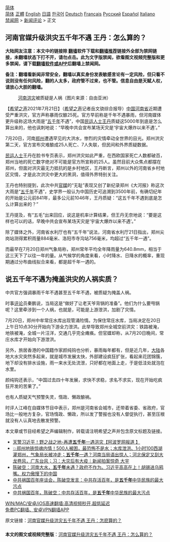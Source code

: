  <!-- 面包屑导航 --> <div class="breadcrumb"><!-- GTranslate: https://gtranslate.io/ -->  <div class="switcher notranslate">  <div class="selected">  <a href="#" onclick="return false;"> 简体</a>  </div>  <div class="option">  <a href="https://www.bannedbook.org" onclick="doGTranslate('zh-CN|zh-CN');jQuery('div.switcher div.selected a').html(jQuery(this).html());return false;" title="简体中文" class="nturl selected"> 简体</a>  <a href="https://www.bannedbook.org/zh-tw/" onclick="doGTranslate('zh-CN|zh-TW');jQuery('div.switcher div.selected a').html(jQuery(this).html());return false;" title="繁體中文" class="nturl"> 正體</a>  <a href="https://www.bannedbook.org/en/" onclick="doGTranslate('zh-CN|en');jQuery('div.switcher div.selected a').html(jQuery(this).html());return false;" title="English" class="nturl"> English</a>  <a href="https://www.bannedbook.org/ja/" onclick="doGTranslate('zh-CN|ja');jQuery('div.switcher div.selected a').html(jQuery(this).html());return false;" title="日本語" class="nturl"> 日語</a>  <a href="https://www.bannedbook.org/ko/" onclick="doGTranslate('zh-CN|ko');jQuery('div.switcher div.selected a').html(jQuery(this).html());return false;" title="한국어" class="nturl"> 한국어</a>  <a href="https://www.bannedbook.org/de/" onclick="doGTranslate('zh-CN|de');jQuery('div.switcher div.selected a').html(jQuery(this).html());return false;" title="Deutsch" class="nturl"> Deutsch</a>  <a href="https://www.bannedbook.org/fr/" onclick="doGTranslate('zh-CN|fr');jQuery('div.switcher div.selected a').html(jQuery(this).html());return false;" title="Français" class="nturl"> Français</a>  <a href="https://www.bannedbook.org/ru/" onclick="doGTranslate('zh-CN|ru');jQuery('div.switcher div.selected a').html(jQuery(this).html());return false;" title="Русский" class="nturl"> Русский</a>  <a href="https://www.bannedbook.org/es/" onclick="doGTranslate('zh-CN|es');jQuery('div.switcher div.selected a').html(jQuery(this).html());return false;" title="Español" class="nturl"> Español</a>  <a href="https://www.bannedbook.org/it/" onclick="doGTranslate('zh-CN|it');jQuery('div.switcher div.selected a').html(jQuery(this).html());return false;" title="Italiano" class="nturl"> Italiano</a>  </div>  </div>      <div class='breadcrumb-sub'><!-- Breadcrumb NavXT 6.3.0 --> <a href="https://www.bannedbook.org/" class="home">禁闻网</a> &gt; <a href="https://www.bannedbook.org/bnews/comments/" class="category">新闻评论</a> &gt; 正文</div></div><h2>河南官媒升级洪灾五千年不遇 王丹：怎么算的？</h2> <p class="notice"><b>大陆网友注意：本文中的链接除 <a href="https://github.com/bannedbook/fanqiang" >翻墙</a>软件下载和<a href="https://github.com/killgcd/justmysocks/blob/master/README.md">翻墙推荐</a>链接外全部为禁网链接，未翻墙状态下打不开，请勿点击。此为文字版禁闻，欲看图文视频完整版和更多禁闻，请下载<a href="https://github.com/bannedbook/fanqiang">翻墙软件或APP</a>后翻墙上禁闻网。</p><p>备注：翻墙看新闻非常安全，翻墙以真实身份发表敏感言论有一定风险，但只看不说则没有任何风险，翻的人太多，政府管不过来，也不管。信息自由是天赋人权，请放心大胆的翻墙。</b></p>  <div class="entry"> <figure> <p><figcaption><a href="https://www.bannedbook.org/bnews/tag/%e6%b2%b3%e5%8d%97/" class="st_tag internal_tag" rel="tag" title="标签 河南 下的日志">河南</a><a href="https://www.bannedbook.org/bnews/tag/%e6%b4%aa%e7%81%be/" class="st_tag internal_tag" rel="tag" title="标签 洪灾 下的日志">洪灾</a>被质疑是人祸（图片来源：自由亚洲）</figcaption></figure> <p>【<span class='wp_keywordlink_affiliate'><a href="https://www.soundofhope.org" title="希望之声" target="_blank">希望之声</a></span>2021年7月21日】（<a href="https://www.bannedbook.org/bnews/tag/%e5%b8%8c%e6%9c%9b%e4%b9%8b%e5%a3%b0/" class="st_tag internal_tag" rel="tag" title="标签 希望之声 下的日志">希望之声</a>记者岳文骁综合报导）<span class='wp_keywordlink_affiliate'><a href="https://www.bannedbook.org/" title="中国" target="_blank">中国</a></span><a href="https://www.bannedbook.org/bnews/tag/%e6%b2%b3%e5%8d%97%e7%9c%81/" class="st_tag internal_tag" rel="tag" title="标签 河南省 下的日志">河南省</a>近期遭受严重洪灾，官方声称暴雨仅酿25死。官方早前称是千年不遇暴雨，但河南媒体更升级称这场大雨是“<span class='wp_keywordlink'><a href="https://www.bannedbook.org/forum24/topic769.html" title="上下五千年历史真貌" target="_blank">五千年</a></span>不遇”，中国<span class='wp_keywordlink'><a href="https://www.bannedbook.org/forum9/" title="民运人士看法轮功" target="_blank">民运人士</a></span><a href="https://www.bannedbook.org/bnews/tag/%e7%8e%8b%e4%b8%b9/" class="st_tag internal_tag" rel="tag" title="标签 王丹 下的日志">王丹</a>质疑这5000年到底是怎么算出来的，他也讽刺地说：“早晚中共会宣布某场天灾是‘宇宙大爆炸以来不遇’。”</p> <p>7月20日，河南<a href="https://www.bannedbook.org/bnews/tag/%e9%83%91%e5%b7%9e/" class="st_tag internal_tag" rel="tag" title="标签 郑州 下的日志">郑州</a>遭遇罕见的大洪水，惨烈的灾情牵动全世界的目光。郑州洪灾第二天，官方宣布灾难酿成25人死亡、7人失联，但民间和外界质疑数据。</p> <p><a href="https://www.bannedbook.org/bnews/tag/%e6%b0%91%e8%bf%90%e4%ba%ba%e5%a3%ab/" class="st_tag internal_tag" rel="tag" title="标签 民运人士 下的日志">民运人士</a>王丹在脸书专页表示，郑州洪灾如此严重，在西欧国家死亡人数都破百，郑州当地的死亡数字绝对不可能是官方所宣称的25人。虽然目前大众焦点都摆在郑州，但面对洪灾最无力抵抗的是乡村地区，王丹断言，郑州以外的河南省乡村地区灾情，才是此次洪灾中更大的黑洞，值得外界特别关注。</p> <p>王丹也特别提到，此次中共<a href="https://www.bannedbook.org/bnews/tag/%E5%AE%98%E5%AA%92/" class="st_tag internal_tag" rel="tag" title="标签 官媒 下的日志">官媒</a>的“无耻”表现又创了新纪录郑州《大河报》称这次大雨是“<a href="https://www.bannedbook.org/bnews/tag/%E4%BA%94%E5%8D%83%E5%B9%B4/" class="st_tag internal_tag" rel="tag" title="标签 五千年 下的日志">五千年</a>不遇”，史学界一般认为中国历史可追溯到3500年前，有确切纪年的开始是公元前841年，最多公元前1046年，王丹质疑：“这五千年不遇到底是怎么计算出来的？”</p>  <p>王丹提及，有“五毛”出来回应，说这是机率计算结果，但王丹无奈地说：“要是这样也可以的话，早晚中共会宣布某场天灾是‘宇宙大爆炸以来不遇’。”</p> <p>除了媒体之外，河南省水利厅也有“五千年”说法，河南省水利厅21日指出，郑州尖岗站测得累积雨量884毫米、洛阳市寺沟站756毫米，均超过“五千年一遇”。</p> <p>而最早在7月20日郑州气象局称，郑州常年平均全年降雨量为640.8mm，相当于这三天下了以往一年的量。从气候学的角度来看，小时降水、日降水的概率，重现期通过分布曲线拟合来看，都是超千年一遇的。</p> <h2>说五千年不遇为掩盖洪灾的人祸实质？</h2> <p>中共官方强调暴雨千年不遇甚至五千年不遇，被质疑为掩盖人祸。</p>  <p>时事<span class='wp_keywordlink_affiliate'><a href="https://www.bannedbook.org/bnews/comments/" title="新闻评论" target="_blank">评论</a></span>员秦鹏说，当局这是“做好了让老天爷背锅的准备”。他们为什么要甩锅呢？这里牵涉到一个人祸，也就是，可能是上游泄洪，加剧了灾情。</p> <p>7月20日，郑州中牟常庄水库出现管涌险情。为保住常庄水库，当局决定在20日上午日10点30分开始向下游全力泄洪。此举导致郑州全城空前洪灾：铁路被淹，地铁被淹，全城一片汪洋，交通几乎完全瘫痪。但官媒却称，从7月20日晚间，常庄水库才开始向下游泄洪。</p> <p>另外，旅居香港的中国籍作家颜纯钩也分析，暴雨每年都有，但是近几年，<span class='wp_keywordlink_affiliate'><a href="https://www.bannedbook.org/" title="大陆" target="_blank">大陆</a></span>各地大水灾突然多起来，就是城市发展太快，外部建设疯狂扩张，看起来花团锦簇，地下却没有排水设施，雨一来水无处流泄，只好都在地面上走，于是低洼处就泡在水里。</p> <p>颜纯钩还表示，“中国过去四十年发展，求快不求稳，求名不求实，现在开始吃疯狂开发的苦果了。”</p>  <p>也有人质疑天气预警失灵，惰政、懒政酿祸。</p> <p>时评人江峰在自媒体节目中表示，郑州是河南省会城市，还带着省委、省政府，官场比一般地方复杂，官场惰政、懒政，所以发了警报也没有人督促执行，甚至压根就没有人认真地去散发预警。</p> <p>本文章或节目经希望之声编辑制作，转载请注明希望之声并包含原文标题及链接。 </p> <ul class='op-related-articles' title='相关阅读'> <li><a href='https://www.bannedbook.org/bnews/cnnews/20210722/1591947.html' target='_blank'>天警习近平！野之战之地-再遭<b>五千年</b>一遇洪灾【阿波罗网报道 】</a></li> <li><a href='https://www.bannedbook.org/bnews/bannedvideo/20210722/1591923.html' target='_blank'>💥郑州地铁惊魂内情！500人被困，最恐怖不是水；水库泄洪、1小时100西湖灌郑州，气象局长被冲走；<b>五千年</b>一遇？河南当局语出惊人；河北保定又刮大龙卷风，广东台风；习：大灾后有大疫｜新闻拍案惊奇 大宇</a></li> <li><a href='https://www.bannedbook.org/bnews/bannedvideo/20210722/1591797.html' target='_blank'>陈破空：河南大水，<b>五千年</b>未遇？政府不作为。习近平高高在上！胡锡进乌鸦嘴。权力傲慢下的中国</a></li> <li><a href='https://www.bannedbook.org/bnews/bannedvideo/20210716/1587947.html' target='_blank'>中共祸国百年座谈会，陈破空发言：中共存活百年，是<b>五千年</b>中华民族的最大污点</a></li> <li><a href='https://www.bannedbook.org/bnews/taiwannews/20210716/1587946.html' target='_blank'>中共祸国百年，陈破空：中共存活百年，是<b>五千年</b>中华民族的最大污点</a></li> </ul> <p class="texttj"> <a href="https://github.com/bannedbook/fanqiang/wiki/V2ray%E6%9C%BA%E5%9C%BA" target="_blank">WIN/MAC/安卓/iOS高速翻墙:高清视频秒开,超低延迟</a><br/> <a href="https://github.com/bannedbook/fanqiang/wiki/%E7%A6%81%E9%97%BB%E7%BD%91%E5%AE%89%E5%8D%93%E7%BF%BB%E5%A2%99%E6%96%B0%E9%97%BBAPP" target="_blank">免费PC翻墙、安卓VPN翻墙APP</a></p> <p>原文链接：<a class="src_link"  href="https://www.soundofhope.org/post/528074" target="_blank">河南官媒升级洪灾五千年不遇 王丹：怎麽算的？</a></p><a name='sharetosocial'></a>  <div style="margin-bottom:5px;padding-bottom:5px;clear:both"> <div id="archive-pix-1" class="banner-ads"> <!-- AuctionX Display platform tag START --> <div id="26318x728x90x621x_ADSLOT2" clicktrack="%%CLICK_URL_ESC%%"></div> <!-- AuctionX Display platform tag END --> </div> <div id="archive-pix-2" class="banner-ads"> <!-- AuctionX Display platform tag START --> <div id="26315x300x250x621x_ADSLOT2" clicktrack="%%CLICK_URL_ESC%%"></div> <!-- AuctionX Display platform tag END --> </div> </div>  <div id="archive-pix-1" class="banner-ads"> <!-- AuctionX Display platform tag START --> <div id="26318x728x90x621x_ADSLOT3" clicktrack="%%CLICK_URL_ESC%%"></div> <!-- AuctionX Display platform tag END --> </div> <div><b>本文的图文或视频完整版</b>：<a href='https://www.bannedbook.org/bnews/comments/20210722/1592111.html'>河南官媒升级洪灾五千年不遇 王丹：怎么算的？</a></div>  </div><!--END ENTRY--> 